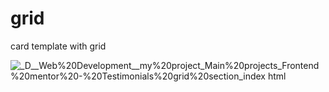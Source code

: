 # grid
card template with grid

![_D__Web%20Development__my%20project_Main%20projects_Frontend%20mentor%20-%20Testimonials%20grid%20section_index html](https://user-images.githubusercontent.com/95019708/169885826-bb76122c-640a-49b1-9ee4-923987a0783e.png)
